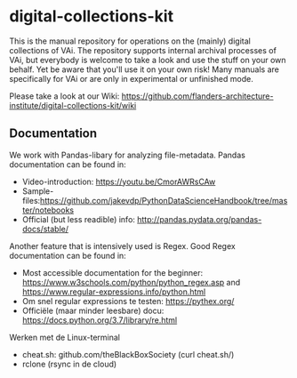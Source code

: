 # digital-collections-kit
This is the manual repository for operations on the (mainly) digital collections of VAi. The repository supports internal archival processes of VAi, but everybody is welcome to take a look and use the stuff on your own behalf. Yet be aware that you'll use it on your own risk! Many manuals are specifically for VAi or are only in experimental or unfinished mode.

Please take a look at our Wiki: https://github.com/flanders-architecture-institute/digital-collections-kit/wiki

## Documentation
We work with Pandas-libary for analyzing file-metadata. Pandas documentation can be found in:
* Video-introduction: https://youtu.be/CmorAWRsCAw
* Sample-files:https://github.com/jakevdp/PythonDataScienceHandbook/tree/master/notebooks
* Official (but less readible) info: http://pandas.pydata.org/pandas-docs/stable/

Another feature that is intensively used is Regex. Good Regex documentation can be found in:
* Most accessible documentation for the beginner: https://www.w3schools.com/python/python_regex.asp and https://www.regular-expressions.info/python.html
* Om snel regular expressions te testen: https://pythex.org/
* Officiële (maar minder leesbare) docu: https://docs.python.org/3.7/library/re.html

Werken met de Linux-terminal
* cheat.sh: github.com/theBlackBoxSociety (curl cheat.sh/)
* rclone (rsync in de cloud)
